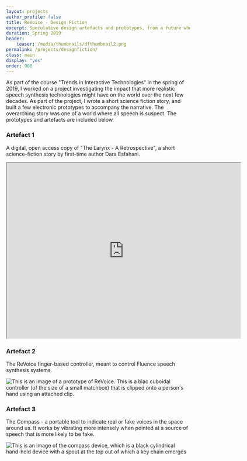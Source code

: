 ```yaml
---
layout: projects
author_profile: false
title: ReVoice - Design Fiction
excerpt: Speculative design artefacts and prototypes, from a future where all speech is suspect.
duration: Spring 2019
header:
    teaser: /media/thumbnails/dfthumbnail2.png
permalink: /projects/designfiction/
class: main
display: "yes"
order: 900
---
```


As part of the course "Trends in Interactive Technologies" in the spring of 2019, I worked on a project investigating the impact that more realistic speech synthesis technologies might have on the world over the next few decades. As part of the project, I wrote a short science fiction story, and built a few electronic prototypes to accompany the narrative. The overarching story was one of a world where all speech is suspect. The prototypes and artefacts are included below.

### Artefact 1

A digital, open access copy of "The Larynx - A Retrospective", a short science-fiction story by first-time author Dara Esfahani.

<p align = "center">
    <iframe class = "book" src="https://drive.google.com/file/d/1FDwKHk32I_E65a_XoRx-Mdpqa9xdT_zf/preview" width="640" height="480"></iframe>
</p>


### Artefact 2

The ReVoice finger-based controller, meant to control Fluence speech synthesis systems.

![This is an image of a prototype of ReVoice. This is a blac cuboidal controller (of the size of a small matchbox) that is clipped onto a person's hand using an attached clip.](\media\DF\ReVoice.png)

### Artefact 3

The Compass - a portable tool to indicate real or fake voices in the space around us. It works by vibrating more intensely when pointed at a source of speech that is more likely to be fake.

![This is an image of the compass device, which is a black cylindrical hand-held device with a spout at the top out of which a key chain emerges](\media\thumbnails\dfthumbnail2.png)
